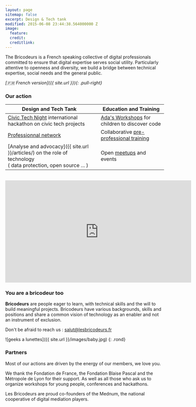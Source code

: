 ```yaml
---
layout: page
sitemap: false
excerpt: Design & Tech tank
modified: 2015-06-08 23:44:38.564000000 Z
image:
  feature: 
  credit: 
  creditlink: 
---
```


The Bricodeurs is a French speaking collective of digital professionals committed to ensure that digital expertise serves social utility. Particularly attentive to openness and diversity, we build a bridge between technical expertise, social needs and the general public.

_[:fr: French version]({{ site.url }}){: .pull-right}_


### Our action

| Design and Tech Tank	| | Education and Training	|
|---	|--- |---	|
|[Civic Tech Night](https://nuitcodecitoyen.org) international hackathon on civic tech projects 	| | [Ada's Workshops]({{site.url}}/AteliersdAda/) for children to discover code |
| [Professionnal network](https://join.slack.com/t/bricodeurs/shared_invite/enQtMjk4MDg1NTIxMDI4LWU1MjRhMjlmYmYyYmM3MGRhNjg3YjIzMGRiMzk0YjE4OTYyYzUxZWFkMDE1MTZiZTRiOTBhYTA4YTQ5YTA2NTY)  	| | Collaborative [pre-professional training]({{site.url}}/preecoledunumerique/) 	|
|[Analyse and advocacy]({{ site.url }}/articles/) on the role of technology <br>( data protection, open source ... ) 	| | Open [meetups](https://pro.meetup.com/fr-FR/pro/les-bricodeurs/) and events	|

<br>
<div><iframe src="https://www.facebook.com/plugins/video.php?href=https%3A%2F%2Fwww.facebook.com%2Flesbricodeurs%2Fvideos%2F290466934626200%2F&show_text=0&width=590" width="590" height="325" style="border:none;overflow:hidden;display:block;margin:0 auto" scrolling="no" frameborder="0" allowTransparency="true" allowFullScreen="true"></iframe></div>	

### You are a bricodeur too

**Bricodeurs** are people eager to learn, with technical skills and the will to build meaningful projects. Bricodeurs have various backgrounds, skills and positions and share a common vision of technology as an enabler and not an instrument of exclusion.

Don't be afraid to reach us :  <a href="mailto:salut@lesbricodeurs.fr">salut@lesbricodeurs.fr</a>

![geeks a lunettes]({{ site.url }}/images/baby.jpg)
{: .rond}

### Partners

Most of our actions are driven by the energy of our members, we love you.

We thank the Fondation de France, the Fondation Blaise Pascal and the Métropole de Lyon for their support. As well as all those who ask us to organize workshops for young people, conferences and hackathons.

Les Bricodeurs are proud co-founders of the Mednum, the national cooperative of digital mediation players.

